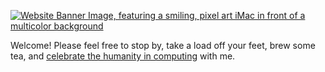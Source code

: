 [![Website Banner Image, featuring a smiling, pixel art iMac in front of a multicolor background](images/logo/share-banner.png)](https://nitro.barrowclift.me)

Welcome! Please feel free to stop by, take a load off your feet, brew some tea, and [celebrate the humanity in computing](https://nitro.barrowclift.me) with me.
